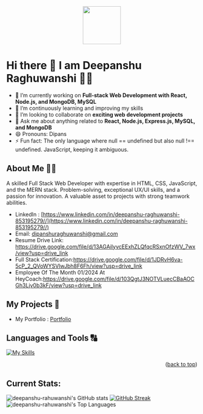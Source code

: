 <div id="header" align="center">
  <img src="https://media.giphy.com/media/M9gbBd9nbDrOTu1Mqx/giphy.gif" width="100"/>
</div>

# Hi there 👋 I am Deepanshu Raghuwanshi 👨‍💻
 
- 🔭 I’m currently working on **Full-stack Web Development with React, Node.js, and MongoDB, MySQL** 
- 🌱 I’m continuously learning and improving my skills
- 👯 I’m looking to collaborate on **exciting web development projects**
- 💬 Ask me about anything related to **React, Node.js, Express.js, MySQL, and MongoDB**
- 😄 Pronouns: Dipans
- ⚡ Fun fact: The only language where null == undefined but also null !== undefined. JavaScript, keeping it ambiguous.


## About Me 🙋‍♂️
A skilled Full Stack Web Developer with expertise in HTML, CSS, JavaScript, and the MERN stack. Problem-solving, exceptional UX/UI skills, and a passion for innovation. A valuable asset to projects with strong teamwork abilities.

- LinkedIn : [https://www.linkedin.com/in/deepanshu-raghuwanshi-853195279//](https://www.linkedin.com/in/deepanshu-raghuwanshi-853195279//) 
- Email: dipanshuraghuwanshi@gmail.com
- Resume Drive Link: https://drive.google.com/file/d/13AGAiIyvcEExhZLQfqcRSxnOfzWV_7wx/view?usp=drive_link
- Full Stack Certification:https://drive.google.com/file/d/1JDRvH6va-5cP_2_QVoWYSVlwJbh8F6Fh/view?usp=drive_link
- Employee Of The Month 01/2024 At HeyCoach:https://drive.google.com/file/d/103QgtJ3NOTVLuecCBaAOCGh3Ljv0b3kF/view?usp=drive_link

## My Projects 📑

- My Portfolio : [Portfolio](https://dipans-portfolio.netlify.app)

## Languages and Tools 🔠

[![My Skills](https://skillicons.dev/icons?i=mui,github,html,css,javascript,react,redux,typescript,nodejs,express,mongodb,mysql,git,postman,figma,bootstrap,vscode&theme=light)](https://skillicons.dev)
<p align="right">(<a href="#readme-top">back to top</a>)</p>


## Current Stats: 
![deepanshu-rahuwanshi's GitHub stats](https://github-readme-stats.vercel.app/api?username=Deepanshu-Raghuwanshi&show_icons=true&theme=radical)
[![GitHub Streak](https://streak-stats.demolab.com/?user=Deepanshu-Raghuwanshi)](https://git.io/streak-stats)
![deepanshu-rahuwanshi's Top Languages](https://github-readme-stats.vercel.app/api/top-langs/?username=Deepanshu-Raghuwanshi&theme=transparent&show_icons=true&hide_border=false&layout=compact)
